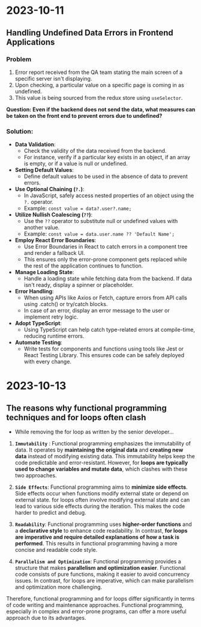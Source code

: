 # 2023-10-11
## Handling Undefined Data Errors in Frontend Applications
### Problem
1. Error report received from the QA team stating the main screen of a specific server isn't displaying.
2. Upon checking, a particular value on a specific page is coming in as undefined.
3. This value is being sourced from the redux store using `useSelector`.

**Question: Even if the backend does not send the data, what measures can be taken on the front end to prevent errors due to undefined?**


### Solution:

- **Data Validation**:
    - Check the validity of the data received from the backend.
    - For instance, verify if a particular key exists in an object, if an array is empty, or if a value is null or undefined.
- **Setting Default Values**:
    - Define default values to be used in the absence of data to prevent errors.
- **Use Optional Chaining (`?.`)**:
    - In JavaScript, safely access nested properties of an object using the `?.` operator.
    - Example: `const value = data?.user?.name;`
- **Utilize Nullish Coalescing (`??`)**:
    - Use the `??` operator to substitute null or undefined values with another value.
    - Example: `const value = data.user.name ?? 'Default Name';`
- **Employ React Error Boundaries**:
    - Use Error Boundaries in React to catch errors in a component tree and render a fallback UI.
    - This ensures only the error-prone component gets replaced while the rest of the application continues to function.
- **Manage Loading State**:
    - Handle a loading state while fetching data from the backend. If data isn't ready, display a spinner or placeholder.
- **Error Handling**:
    - When using APIs like Axios or Fetch, capture errors from API calls using .catch() or try/catch blocks.
    - In case of an error, display an error message to the user or implement retry logic.
- **Adopt TypeScript**:
    - Using TypeScript can help catch type-related errors at compile-time, reducing runtime errors.
- **Automate Testing**:
    - Write tests for components and functions using tools like Jest or React Testing Library. This ensures code can be safely deployed with every change.
 


# 2023-10-13
## The reasons why functional programming techniques and for loops often clash

- While removing the for loop as written by the senior developer...

1. **`Immutability`** : Functional programming emphasizes the immutability of data. It operates by **maintaining the original data** and **creating new data** instead of modifying existing data. This immutability helps keep the code predictable and error-resistant. However, for **loops are typically used to change variables and mutate data**, which clashes with these two approaches.

2. **`Side Effects`**: Functional programming aims to **minimize side effects**. Side effects occur when functions modify external state or depend on external state. for loops often involve modifying external state and can lead to various side effects during the iteration. This makes the code harder to predict and debug.

4. **`Readability`**: Functional programming uses **higher-order functions** and a **declarative style** to enhance code readability. In contrast, **for loops are imperative and require detailed explanations of how a task is performed**. This results in functional programming having a more concise and readable code style.

5. **`Parallelism and Optimization`**: Functional programming provides a structure that makes **parallelism and optimization easier**. Functional code consists of pure functions, making it easier to avoid concurrency issues. In contrast, for loops are imperative, which can make parallelism and optimization more challenging.

Therefore, functional programming and for loops differ significantly in terms of code writing and maintenance approaches. Functional programming, especially in complex and error-prone programs, can offer a more useful approach due to its advantages.

